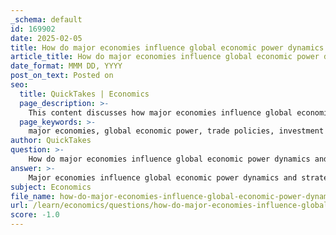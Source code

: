 ```yaml
---
_schema: default
id: 169902
date: 2025-02-05
title: How do major economies influence global economic power dynamics and strategies?
article_title: How do major economies influence global economic power dynamics and strategies?
date_format: MMM DD, YYYY
post_on_text: Posted on
seo:
  title: QuickTakes | Economics
  page_description: >-
    This content discusses how major economies influence global economic power dynamics through trade policies, investment flows, technological advancements, and geopolitical relationships.
  page_keywords: >-
    major economies, global economic power, trade policies, investment flows, technological advancements, geopolitical relationships, economic interdependence, monetary policy, multinational corporations, globalization
author: QuickTakes
question: >-
    How do major economies influence global economic power dynamics and strategies?
answer: >-
    Major economies influence global economic power dynamics and strategies through a variety of mechanisms, including trade policies, investment flows, technological advancements, and geopolitical relationships. Here are some key ways in which these influences manifest:\n\n1. **Trade Policies and Tariffs**: Major economies often set the tone for global trade through their tariff policies and trade agreements. For instance, when the United States imposes tariffs on imports, it can lead to retaliatory measures from other countries, affecting global supply chains and trade relationships. This can shift economic power dynamics as countries adjust their trade strategies in response.\n\n2. **Investment Flows**: The flow of foreign direct investment (FDI) is a significant factor in global economic power. Countries that attract substantial FDI can enhance their economic growth and technological capabilities, thereby increasing their influence. For example, China's Belt and Road Initiative aims to expand its economic reach by investing in infrastructure projects across Asia, Africa, and Europe, thereby increasing its geopolitical influence.\n\n3. **Technological Advancements**: Technological innovation is a critical driver of economic power. Countries that lead in technology, such as the United States and China, can leverage their advancements to gain competitive advantages in various sectors, including manufacturing, finance, and information technology. This technological edge can translate into greater economic influence on the global stage.\n\n4. **Economic Interdependence**: The interconnectedness of the global economy means that economic events in one major economy can have ripple effects worldwide. For example, a recession in the U.S. can lead to decreased demand for imports, impacting the economies of countries that rely on exports to the U.S. This interdependence can shift power dynamics as countries navigate the consequences of economic downturns.\n\n5. **Monetary Policy and Currency Influence**: Major economies, particularly those with reserve currencies like the U.S. dollar, can exert significant influence over global financial markets. Changes in monetary policy, such as interest rate adjustments by the Federal Reserve, can affect global capital flows and investment decisions, thereby impacting economic strategies of other nations.\n\n6. **Globalization and Multinational Corporations**: The rise of globalization has led to the emergence of multinational corporations that operate across borders. These corporations can influence economic policies and practices in various countries, often prioritizing profit maximization over local economic considerations. This can lead to shifts in economic power as these corporations navigate different regulatory environments.\n\n7. **Geopolitical Strategies**: Economic power is often intertwined with geopolitical strategies. Major economies may use economic tools, such as sanctions or trade agreements, to achieve political objectives. For instance, the U.S. has used economic sanctions against countries like Iran to exert pressure and influence their behavior on the global stage.\n\nIn summary, major economies shape global economic power dynamics and strategies through their trade policies, investment flows, technological advancements, and geopolitical maneuvers. The interplay of these factors creates a complex landscape where economic influence is continuously negotiated and redefined. Understanding these dynamics is crucial for analyzing current and future economic interactions on a global scale.
subject: Economics
file_name: how-do-major-economies-influence-global-economic-power-dynamics-and-strategies.md
url: /learn/economics/questions/how-do-major-economies-influence-global-economic-power-dynamics-and-strategies
score: -1.0
---
```


&nbsp;